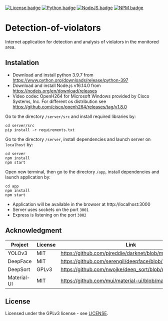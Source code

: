 [![License badge](https://img.shields.io/badge/License-GPLv3-1abc9c.svg)](https://github.com/Izuwei/Detection-of-violators/blob/master/LICENSE)
[![Python badge](https://img.shields.io/badge/Python-3.9.7-blue.svg)](https://www.python.org/downloads/release/python-397)
[![NodeJS badge](https://img.shields.io/badge/Node-v16.14.0-026e00.svg)](https://nodejs.org/en/download/releases)
[![NPM badge](https://img.shields.io/badge/npm-8.1.0-cc3534.svg)](https://www.npmjs.com/package/npm/v/8.1.0)

# Detection-of-violators

Internet application for detection and analysis of violators in the monitored area.

## Instalation

- Download and install python 3.9.7 from https://www.python.org/downloads/release/python-397
- Download and install Node.js v16.14.0 from https://nodejs.org/en/download/releases
- Video codec OpenH264 for Microsoft Windows provided by Cisco Systems, Inc. For different os distribution see https://github.com/cisco/openh264/releases/tag/v1.8.0

Go to the directory `/server/src` and install required libraries by:

```
cd server/src
pip install -r requirements.txt
```

Go to the directory `/server`, install dependencies and launch server on `localhost` by:

```
cd server
npm install
npm start
```

Open new terminal, then go to the directory `/app`, install dependencies and launch application by:

```
cd app
npm install
npm start
```

- Application will be available in the browser at http://localhost:3000
- Server uses sockets on the port `3001`
- Express is listening on the port `3002`

## Acknowledgment

| Project     | License | Link                                                     |
| ----------- | ------- | -------------------------------------------------------- |
| YOLOv3      | MIT     | https://github.com/pjreddie/darknet/blob/master/LICENSE  |
| DeepFace    | MIT     | https://github.com/serengil/deepface/blob/master/LICENSE |
| DeepSort    | GPLv3   | https://github.com/nwojke/deep_sort/blob/master/LICENSE  |
| Material-UI | MIT     | https://github.com/mui/material-ui/blob/master/LICENSE   |

## License

Licensed under the GPLv3 license - see [LICENSE](https://github.com/Izuwei/Detection-of-violators/blob/master/LICENSE "License").
